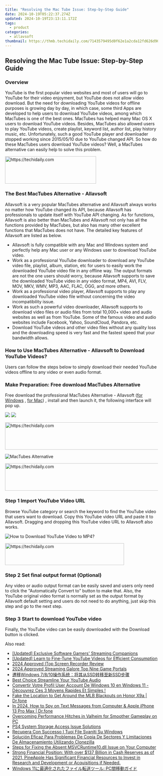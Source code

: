 ```yaml
---
title: "Resolving the Mac Tube Issue: Step-by-Step Guide"
date: 2024-10-19T05:22:37.274Z
updated: 2024-10-19T23:13:11.172Z
tags:
  - product
categories:
  - allavsoft
thumbnail: https://thmb.techidaily.com/7143579495d0f62e1a2cda12fd626d9036d87a576b32c356f772aa95549b6f82.jpg
---
```


## Resolving the Mac Tube Issue: Step-by-Step Guide

### Overview

YouTube is the first popular video websites and most of users will go to YouTube for their video enjoyment, but YouTube does not allow video download. But the need for downloading YouTube videos for offline purposes is growing day by day, in which case, some third Apps are developed to help users to download YouTube videos, among which MacTubes is one of the best ones. MacTubes has helped many Mac OS X users to download YouTube videos. Besides, MacTubes also allowed users to play YouTube videos, create playlist, keyword list, author list, play history music, etc. Unfortunately, such a good YouTube player and downloader stopped working since 2015/05/10 due to YouTube changed API. So how do these MacTubes users download YouTube videos? Well, a MacTubes alternative can easily help to solve this problem.

<!-- affiliate ads begin -->
<a href="https://aligracehair.sjv.io/c/5597632/2135369/19272" target="_top" id="2135369">
  <img src="//a.impactradius-go.com/display-ad/19272-2135369" border="0" alt="https://techidaily.com" width="300" height="90"/>
</a>
<img height="0" width="0" src="https://aligracehair.sjv.io/i/5597632/2135369/19272" style="position:absolute;visibility:hidden;" border="0" />
<!-- affiliate ads end -->

### The Best MacTubes Alternative - Allavsoft

Allavsoft is a very popular MacTubes alternative and Allavsoft always works no matter how YouTube changed its API, because Allavsoft has professionals to update itself with YouTube API changing. As for functions, Allavsoft is also better than MacTubes and Allavsoft not only has all the functions provided by MacTubes, but also has many other excellent functions that MacTubes does not have. The detailed key features of Allavsoft are listed as below.

* Allavsoft is fully compatible with any Mac and Windows system and perfectly help any Mac user or any Windows user to download YouTube video.
* Work as a professional YouTube downloader to download any YouTube video file, playlist, album, station, etc for users to easily work the downloaded YouTube video file in any offline way. The output formats are not the one users should worry, because Allavsoft supports to save the downloaded YouTube video in any video format, MP4, AVI, FLV, MOV, MKV, WMV, MP3, AAC, FLAC, OGG, and more others.
* Work as a professional video player, Allavsoft supports to play any downloaded YouTube video file without concerning the video incompatibility issue.
* Work as such a powerful video downloader, Allavsoft supports to download video files or audio files from total 10,000+ video and audio websites as well as from YouTube. Some of the famous video and audio websites include Facebook, Yahoo, SoundCloud, Pandora, etc.
* Download YouTube videos and other video files without any quality loss and the downloading speed is very fast and the fastest speed that your bandwidth allows.

### How to Use MacTubes Alternative - Allavsoft to Download YouTube Videos?

Users can follow the steps below to simply download their needed YouTube videos offline to any video or even audio format.

### Make Preparation: Free download MacTubes Alternative

Free download the professional MacTubes Alternative - Allavsoft ([for Windows](https://tools.techidaily.com/allavsoft/products/) , [for Mac](https://tools.techidaily.com/allavsoft/products/)) , install and then launch it, the following interface will pop up.

[![](https://www.allavsoft.com/how-to/../images/how-to/free-download-win.jpg)](https://tools.techidaily.com/allavsoft/products/) [![](https://www.allavsoft.com/how-to/../images/how-to/free-download-mac.jpg)](https://tools.techidaily.com/allavsoft/products/)

<!-- affiliate ads begin -->
<a href="https://appsumo.8odi.net/c/5597632/2105866/7443" target="_top" id="2105866">
  <img src="//a.impactradius-go.com/display-ad/7443-2105866" border="0" alt="https://techidaily.com" width="728" height="90"/>
</a>
<img height="0" width="0" src="https://appsumo.8odi.net/i/5597632/2105866/7443" style="position:absolute;visibility:hidden;" border="0" />
<!-- affiliate ads end -->

![MacTubes Alternative](https://www.allavsoft.com/how-to/../images/allavsoft/screen-shot-600.jpg)

<!-- affiliate ads begin -->
<a href="https://ephamedtechinc.pxf.io/c/5597632/2137209/26400" target="_top" id="2137209">
  <img src="//a.impactradius-go.com/display-ad/26400-2137209" border="0" alt="https://techidaily.com" width="728" height="90"/>
</a>
<img height="0" width="0" src="https://ephamedtechinc.pxf.io/i/5597632/2137209/26400" style="position:absolute;visibility:hidden;" border="0" />
<!-- affiliate ads end -->

### Step 1 Import YouTube Video URL

Browse YouTube category or search the keyword to find the YouTube video that users want to download. Copy this YouTube video URL and paste it to Allavsoft. Dragging and dropping this YouTube video URL to Allavsoft also works.

![How to Download YouTube Video to MP4?](https://www.allavsoft.com/how-to/../images/how-to/download-rtmp-video/download-rtmp-video.jpg)

<!-- affiliate ads begin -->
<a href="https://aligracehair.sjv.io/c/5597632/2135359/19272" target="_top" id="2135359">
  <img src="//a.impactradius-go.com/display-ad/19272-2135359" border="0" alt="https://techidaily.com" width="392" height="72"/>
</a>
<img height="0" width="0" src="https://aligracehair.sjv.io/i/5597632/2135359/19272" style="position:absolute;visibility:hidden;" border="0" />
<!-- affiliate ads end -->

### Step 2 Set final output format (Optional)

Any video or audio output format can be easily saved and users only need to click the "Automatically Convert to" button to make that. Also, the YouTube original video format is normally set as the output format by Allavsoft default setting and users do not need to do anything, just skip this step and go to the next step.

### Step 3 Start to download YouTube video

Finally, the YouTube video can be easily downloaded with the Download button is clicked.

<ins class="adsbygoogle"
     style="display:block"
     data-ad-format="autorelaxed"
     data-ad-client="ca-pub-7571918770474297"
     data-ad-slot="1223367746"></ins>

<ins class="adsbygoogle"
     style="display:block"
     data-ad-client="ca-pub-7571918770474297"
     data-ad-slot="8358498916"
     data-ad-format="auto"
     data-full-width-responsive="true"></ins>

<span class="atpl-alsoreadstyle">Also read:</span>
<div><ul>
<li><a href="https://some-knowledge.techidaily.com/updated-exclusive-software-gamers-streaming-companions/"><u>[Updated] Exclusive Software Gamers' Streaming Companions</u></a></li>
<li><a href="https://facebook-record-videos.techidaily.com/updated-learn-to-fine-tune-youtube-videos-for-efficient-consumption/"><u>[Updated] Learn to Fine-Tune YouTube Videos for Efficient Consumption</u></a></li>
<li><a href="https://video-capture.techidaily.com/2024-approved-itop-screen-recorder-review/"><u>2024 Approved ITop Screen Recorder Review</u></a></li>
<li><a href="https://fox-links.techidaily.com/2024-approved-streaming-galore-top-nine-game-portals/"><u>2024 Approved Streaming Galore Top Nine Game Portals</u></a></li>
<li><a href="https://win-extraordinary.techidaily.com/windows-7810ssdssd/"><u>遷移Windows 7/8/10操作系统：将其从SSD转移至新SSD步骤</u></a></li>
<li><a href="https://youtube-video-recordings.techidaily.com/best-choice-streamline-your-youtube-audio/"><u>Best Choice Streamline Your YouTube Audio</u></a></li>
<li><a href="https://win-extraordinary.techidaily.com/convertir-votre-profil-user-account-de-windows-10-en-windows-11-decouvrez-ces-3-moyens-rapides-et-simples/"><u>Convertir Votre Profil User Account De Windows 10 en Windows 11 - Découvrez Ces 3 Moyens Rapides Et Simples !</u></a></li>
<li><a href="https://fake-location.techidaily.com/fake-the-location-to-get-around-the-mlb-blackouts-on-honor-x9a-drfone-by-drfone-virtual-android/"><u>Fake the Location to Get Around the MLB Blackouts on Honor X9a | Dr.fone</u></a></li>
<li><a href="https://ios-location-track.techidaily.com/in-2024-how-to-spy-on-text-messages-from-computer-and-apple-iphone-13-pro-max-drfone-by-drfone-virtual-ios/"><u>In 2024, How to Spy on Text Messages from Computer & Apple iPhone 13 Pro Max | Dr.fone</u></a></li>
<li><a href="https://win-blog.techidaily.com/overcoming-performance-hitches-in-valheim-for-smoother-gameplay-on-pc/"><u>Overcoming Performance Hitches in Valheim for Smoother Gameplay on PC</u></a></li>
<li><a href="https://win-extraordinary.techidaily.com/ps4-system-storage-access-issue-solutions/"><u>PS4 System Storage Access Issue Solutions</u></a></li>
<li><a href="https://win-extraordinary.techidaily.com/recupera-con-successo-i-tuoi-file-svaniti-su-windows/"><u>Recupera Con Successo I Tuoi File Svaniti Su Windows</u></a></li>
<li><a href="https://win-extraordinary.techidaily.com/solucion-eficaz-para-problemas-de-copia-de-sectores-y-limitaciones-de-almacenamiento-utilizando-clonezilla/"><u>Solución Eficaz Para Problemas De Copia De Sectores Y Limitaciones De Almacenamiento Utilizando Clonezilla</u></a></li>
<li><a href="https://techtrends.techidaily.com/steps-for-fixing-the-absent-msvcruntime10dll-issue-on-your-computer/"><u>Steps for Fixing the Absent MSVCRuntime10.dll Issue on Your Computer</u></a></li>
<li><a href="https://win-extraordinary.techidaily.com/strong-financial-position-with-over-137-billion-in-cash-reserves-as-of-2021-pineapple-has-significant-financial-resources-to-invest-in-research-and-developm123/"><u>Strong Financial Position: With over $137 Billion in Cash Reserves as of 2021, PineApple Has Significant Financial Resources to Invest in Research and Development or Acquisitions if Needed.</u></a></li>
<li><a href="https://win-extraordinary.techidaily.com/1728476131667-windows-11-pc/"><u>Windows 11に最適化されたファイル転送ツール: PC間移動ガイド</u></a></li>
</ul></div>


